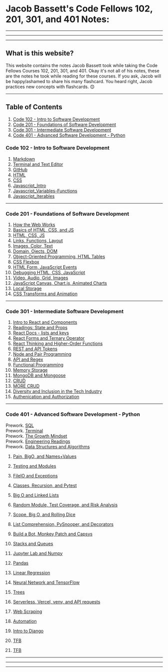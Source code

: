 # Jacob Bassett's Code Fellows 102, 201, 301, and 401 Notes:

___
___
___

## **What is this website?**

This website contains the notes Jacob Bassett took while taking the Code Fellows Courses 102, 201, 301, and 401. Okay it's not all of his notes, these are the notes he took while reading for these courses. If you ask, Jacob will be happy/ashamed to share his many flashcard. You heard right, Jacob practices new concepts with flashcards. 😊

___

## **Table of Contents**

1. [Code 102 - Intro to Software Development](#102)
1. [Code 201 - Foundations of Software Development](#201)
1. [Code 301 - Intermediate Software Development](#301)
1. [Code 401 - Advanced Software Development - Python](#401)


### **<i id="102"></i>Code 102 - Intro to Software Development** 

1. [Markdown](102/class1-reading.md)
1. [Terminal and Text Editor](102/class2-reading.md)
1. [GitHub](102/class3-reading.md)
1. [HTML](102/class4-reading.md)
1. [CSS](102/class5-reading.md)
1. [Javascript_Intro](102/class6-reading.md)
1. [Javascript_Variables-Functions](102/class7-reading.md)
1. [Javascript_Iterables](102/class8-reading.md)

---

### **<i id="201"></i>Code 201 - Foundations of Software Development**

1. [How the Web Works](201/class1-reading.md)
1. [Basics of HTML, CSS, and JS](201/class2-reading.md)
1. [HTML, CSS, JS](201/class3-reading.md)
1. [Links, Functions, Layout](201/class4-reading.md)
1. [Images, Color, Text](201/class5-reading.md)
1. [Domain, Ojects, DOM](201/class6-reading.md)
1. [Object-Oriented Programming, HTML Tables](201/class7-reading.md)
1. [CSS Flexbox](201/class8-reading.md)
1. [HTML Form, JavaScript Events](201/class9-reading.md)
1. [Debugging HTML, CSS, JavaScript](201/class10-reading.md)
1. [Video, Audio, Grid, Images](201/class11-reading.md)
1. [JavaScript Canvas, Chart.js, Animated Charts](201/class12-reading.md)
1. [Local Storage](201/class13-reading.md)
1. [CSS Transforms and Animation](201/class14-reading.md)

---


### **<i id="301"></i>Code 301 - Intermediate Software Development** 

1. [Intro to React and Components](301/class01-reading.md)
1. [Readings: State and Props](301/class02-reading.md)
1. [React Docs - lists and keys](301/class03-reading.md)
1. [React Forms and Ternary Operator](301/class04-reading.md)
1. [React Thinking and Higher-Order Functions](301/class05-reading.md)
1. [REST and API Tokens](301/class06-reading.md)
1. [Node and Pair Programming](301/class07-reading.md)
1. [API and Regex](301/class08-reading.md)
1. [Functional Programming](301/class09-reading.md)
1. [Memory Storage](301/class10-reading.md)
1. [MongoDB and Mongoose](301/class11-reading.md)
1. [CRUD](301/class12-reading.md)
1. [MORE CRUD](301/class13-reading.md)
1. [Diversity and Inclusion in the Tech Industry](301/class14-reading.md)
1. [Authenication and Authorization](301/class15-reading.md)

---

### **<i id="401"></i>Code 401 - Advanced Software Development - Python**

Prework. [SQL](401/class-reading-prework-sql.md)
<br>
Prework. [Terminal](401/class-reading-prework-terminal.md)
<br>
Prework. [The Growth Mindset](401/class-reading-prework-growth-mindset.md)
<br>
Prework. [Engineering Readings](401/class-reading-prework-engineering-readings.md)
<br>
Prework. [Data Structures and Algorithms](401/class-reading-prework-dsa.md)
<br>

1. [Pain, BigO, and Names+Values](401/class-reading-class01.md)
1. [Testing and Modules](401/class-reading-class02.md)
1. [FileIO and Exceptions](401/class-reading-class03.md)
1. [Classes, Recursion, and Pytest](401/class-reading-class04.md)
1. [Big O and Linked Lists](401/class-reading-class05.md)
1. [Random Module, Test Coverage, and Risk Analysis](401/class-reading-class06.md)
1. [Scope, Big O, and Rolling Dice](401/class-reading-class07.md)
1. [List Comprehension, PySnooper, and Decorators](401/class-reading-class08.md)
1. [Build a Bot, Monkey Patch and Capsys](401/class-reading-class09.md)
1. [Stacks and Queues](401/class-reading-class10.md)
1. [Jupyter Lab and Numpy](401/class-reading-class11.md)
1. [Pandas](401/class-reading-class12.md)
1. [Linear Regression](401/class-reading-class13.md)
1. [Neural Network and TensorFlow](401/class-reading-class14.md)
1. [Trees](401/class-reading-class15.md)
1. [Serverless, Vercel, venv, and API requests](401/class-reading-class16.md)
1. [Web Scraping](401/class-reading-class17.md)
1. [Automation](401/class-reading-class18.md)
1. [Intro to Django](401/class-reading-class26.md)
1. [TFB](401/class-reading.md)

1. [TFB](401/class-reading.md)

---
---
---